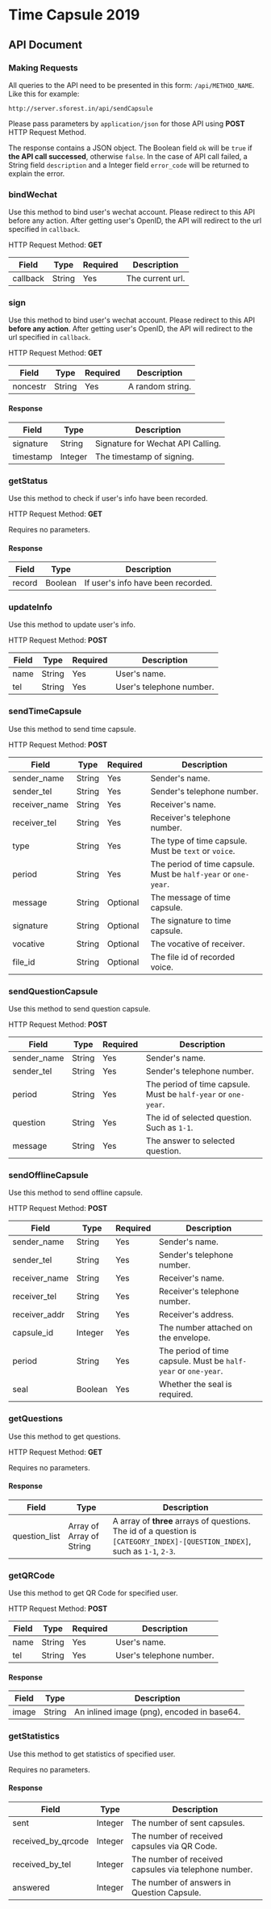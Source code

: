 # Time Capsule 2019
## API Document
### Making Requests
All queries to the API need to be presented in this form: `/api/METHOD_NAME`. Like this for example:

```
http://server.sforest.in/api/sendCapsule
```

Please pass parameters by `application/json` for those API using **POST** HTTP Request Method.

The response contains a JSON object. The Boolean field `ok` will be `true` if **the API call successed**, otherwise `false`. In the case of API call failed, a String field `description` and a Integer field `error_code` will be returned to explain the error.

### bindWechat
Use this method to bind user's wechat account. Please redirect to this API before any action. After getting user's OpenID, the API will redirect to the url specified in `callback`.

HTTP Request Method: **GET**

| Field    | Type   | Required | Description      |
|----------|--------|----------|------------------|
| callback | String | Yes      | The current url. |

### sign
Use this method to bind user's wechat account. Please redirect to this API **before any action**. After getting user's OpenID, the API will redirect to the url specified in `callback`.

HTTP Request Method: **GET**

| Field    | Type   | Required | Description      |
|----------|--------|----------|------------------|
| noncestr | String | Yes      | A random string. |

#### Response
| Field     | Type    | Description                       |
|-----------|---------|-----------------------------------|
| signature | String  | Signature for Wechat API Calling. |
| timestamp | Integer | The timestamp of signing.         |

### getStatus
Use this method to check if user's info have been recorded.

HTTP Request Method: **GET**

Requires no parameters.

#### Response
| Field  | Type    | Description                        |
|--------|---------|------------------------------------|
| record | Boolean | If user's info have been recorded. |

### updateInfo
Use this method to update user's info.

HTTP Request Method: **POST**

| Field | Type   | Required | Description              |
|-------|--------|----------|--------------------------|
| name  | String | Yes      | User's name.             |
| tel   | String | Yes      | User's telephone number. |

### sendTimeCapsule
Use this method to send time capsule. 

HTTP Request Method: **POST**

| Field         | Type   | Required | Description                                                    |
|---------------|--------|----------|----------------------------------------------------------------|
| sender_name   | String | Yes      | Sender's name.                                                 |
| sender_tel    | String | Yes      | Sender's telephone number.                                     |
| receiver_name | String | Yes      | Receiver's name.                                               |
| receiver_tel  | String | Yes      | Receiver's telephone number.                                   |
| type          | String | Yes      | The type of time capsule. Must be `text` or `voice`.           |
| period        | String | Yes      | The period of time capsule. Must be `half-year` or `one-year`. |
| message       | String | Optional | The message of time capsule.                                   |
| signature     | String | Optional | The signature to time capsule.                                 |
| vocative      | String | Optional | The vocative of receiver.                                      |
| file_id       | String | Optional | The file id of recorded voice.                                 |

### sendQuestionCapsule
Use this method to send question capsule.

HTTP Request Method: **POST**

| Field       | Type   | Required | Description                                                    |
|-------------|--------|----------|----------------------------------------------------------------|
| sender_name | String | Yes      | Sender's name.                                                 |
| sender_tel  | String | Yes      | Sender's telephone number.                                     |
| period      | String | Yes      | The period of time capsule. Must be `half-year` or `one-year`. |
| question    | String | Yes      | The id of selected question. Such as `1-1`.                    |
| message     | String | Yes      | The answer to selected question.                               |

### sendOfflineCapsule
Use this method to send offline capsule.

HTTP Request Method: **POST**

| Field         | Type    | Required | Description                                                    |
|---------------|---------|----------|----------------------------------------------------------------|
| sender_name   | String  | Yes      | Sender's name.                                                 |
| sender_tel    | String  | Yes      | Sender's telephone number.                                     |
| receiver_name | String  | Yes      | Receiver's name.                                               |
| receiver_tel  | String  | Yes      | Receiver's telephone number.                                   |
| receiver_addr | String  | Yes      | Receiver's address.                                            |
| capsule_id    | Integer | Yes      | The number attached on the envelope.                           |
| period        | String  | Yes      | The period of time capsule. Must be `half-year` or `one-year`. |
| seal          | Boolean | Yes      | Whether the seal is required.                                  |

### getQuestions
Use this method to get questions.

HTTP Request Method: **GET**

Requires no parameters.

#### Response
| Field         | Type                     | Description                                                                                                                  |
|---------------|--------------------------|------------------------------------------------------------------------------------------------------------------------------|
| question_list | Array of Array of String | A array of **three** arrays of questions. The id of a question is `[CATEGORY_INDEX]-[QUESTION_INDEX]`, such as `1-1`, `2-3`. |

### getQRCode
Use this method to get QR Code for specified user.

HTTP Request Method: **POST**

| Field | Type   | Required | Description              |
|-------|--------|----------|--------------------------|
| name  | String | Yes      | User's name.             |
| tel   | String | Yes      | User's telephone number. |

#### Response
| Field | Type   | Description                                |
|-------|--------|--------------------------------------------|
| image | String | An inlined image (png), encoded in base64. |

### getStatistics
Use this method to get statistics of specified user.

Requires no parameters.

#### Response

| Field              | Type    | Description                                           |
|--------------------|---------|-------------------------------------------------------|
| sent               | Integer | The number of sent capsules.                          |
| received_by_qrcode | Integer | The number of received capsules via QR Code.          |
| received_by_tel    | Integer | The number of received capsules via telephone number. |
| answered           | Integer | The number of answers in Question Capsule.            |
